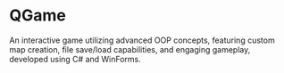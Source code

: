 # QGame
An interactive game utilizing advanced OOP concepts, featuring custom map creation, file save/load capabilities, and engaging gameplay, developed using C# and WinForms.
